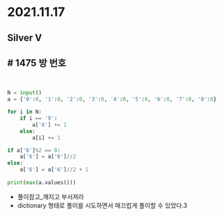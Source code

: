 # 2021.11.17

## Silver V

## # 1475 방 번호

<br/>

```python
N = input()
a = {'0':0, '1':0, '2':0, '3':0, '4':0, '5':0, '6':0, '7':0, '8':0}

for i in N:
    if i == '9':
        a['6'] += 1 
    else:
        a[i] += 1 

if a['6']%2 == 0:
    a['6'] = a['6']//2
else:
    a['6'] = a['6']//2 + 1
    
print(max(a.values()))      
```

* 풀이참고_깨지고 부서져라
* dictionary 형태로 풀이를 시도하면서 매끄럽게 풀이할 수 있었다.3